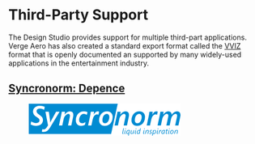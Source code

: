 # Third-Party Support

The Design Studio provides support for multiple third-part applications. Verge Aero has also created a standard export format called the [VVIZ ](../vviz-format.md)format that is openly documented an supported by many widely-used applications in the entertainment industry.

## [Syncronorm: Depence](syncronorm-depence.md)

<figure><img src="../../../.gitbook/assets/image (3).png" alt=""><figcaption></figcaption></figure>

